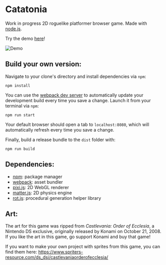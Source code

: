 # Catatonia
 
Work in progress 2D roguelike platformer browser game. Made with [node.js](https://nodejs.org/en/).

Try the demo [here](http://www.xabnab.com/cat%20game/debug/dynamic-shadows/cave/index.html)!

![Demo](gifs/shadow-demo.gif)

## Build your own version:
 Navigate to your clone's directory and install dependencies via `npm`:
 ```
 npm install
 ```
 You can use the [webpack dev server](https://webpack.js.org/configuration/dev-server/) to automatically update your development build every time you save a change. Launch it from your terminal via `npm`:
 ```
 npm run start
 ```
 Your default browser should open a tab to `localhost:8080`, which will automatically refresh every time you save a change.
 
 Finally, build a release bundle to the `dist` folder with:
 ```
 npm run build
 ```
## Dependencies:
* [npm](https://www.npmjs.com/get-npm):  package manager
* [webpack](https://webpack.js.org/guides/getting-started/):  asset bundler 
* [pixi.js](https://www.pixijs.com/):  2D WebGL renderer
* [matter.js](https://www.npmjs.com/package/matter-js):  2D physics engine 
* [rot.js](https://www.npmjs.com/package/rot-js): procedural generation helper library

## Art:
The art for this game was ripped from *Castlevania: Order of Ecclesia*, a Nintendo DS exclusive, originally released by Konami on October 21, 2008. If you like the art in this game, go support Konami and buy that game! 

If you want to make your own project with sprites from this game, you can find them here:
https://www.spriters-resource.com/ds_dsi/castlevaniaorderofecclesia/

